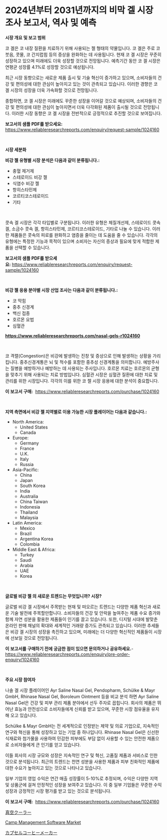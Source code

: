 <p><h1>2024년부터 2031년까지의 비막 겔 시장 조사 보고서, 역사 및 예측</h1></p><p><strong>시장 개요 및 보고 범위</strong></p>
<p><p>코 겔은 코 내장 질환을 치료하기 위해 사용되는 젤 형태의 약물입니다. 코 겔은 주로 코 붓음, 콧물, 코 간지럽힘 등의 증상을 완화하는 데 사용됩니다. 현재 코 겔 시장은 꾸준히 성장하고 있으며 미래에도 더욱 성장할 것으로 전망됩니다. 예측기간 동안 코 겔 시장은 연평균 성장률 4.1%로 성장할 것으로 예상됩니다.</p><p>최근 시장 동향으로는 새로운 제품 출시 및 기술 혁신이 증가하고 있으며, 소비자들의 건강 및 편의성에 대한 관심이 높아지고 있는 것이 관측되고 있습니다. 이러한 경향은 코 겔 시장의 성장을 더욱 가속화할 것으로 전망됩니다.</p><p>종합하면, 코 겔 시장은 미래에도 꾸준한 성장을 이어갈 것으로 예상되며, 소비자들의 건강 및 편의성에 대한 관심이 높아지면서 더욱 다각화된 제품이 출시될 것으로 전망됩니다. 이러한 시장 동향은 코 겔 시장을 전반적으로 긍정적으로 추진할 것으로 보여집니다.</p></p>
<p><strong>보고서의 샘플 PDF를 받으세요:</strong> <a href="https://www.reliableresearchreports.com/enquiry/request-sample/1024160">https://www.reliableresearchreports.com/enquiry/request-sample/1024160</a></p>
<p>&nbsp;</p>
<p><strong>시장 세분화</strong></p>
<p><strong>비강 젤 유형별 시장 분석은 다음과 같이 분류됩니다.:</strong></p>
<p><ul><li>충혈 제거제</li><li>스테로이드 비강 젤</li><li>식염수 비강 젤</li><li>항히스타민제</li><li>코르티코스테로이드</li><li>기타</li></ul></p>
<p>&nbsp;</p>
<p><p>콧속 겔 시장은 각각 타입별로 구분됩니다. 이러한 유형은 체질개선제, 스테로이드 콧속 겔, 소금수 콧속 겔, 항히스타민제, 코르티코스테로이드, 기타로 나눌 수 있습니다. 이러한 제품들은 콧속의 피로를 완화하고 염증을 줄이는 데 도움을 줄 수 있습니다. 각각의 유형에는 특정한 기능과 목적이 있으며 소비자는 자신의 증상과 필요에 맞게 적합한 제품을 선택할 수 있습니다.</p></p>
<p><strong>보고서의 샘플 PDF를 받으세요:</strong>&nbsp;<a href="https://www.reliableresearchreports.com/enquiry/request-sample/1024160">https://www.reliableresearchreports.com/enquiry/request-sample/1024160</a></p>
<p>&nbsp;</p>
<p><strong> 비강 젤 응용 분야별 시장 산업 조사는 다음과 같이 분류됩니다.:</strong></p>
<p><ul><li>코 막힘</li><li>중추 신경계</li><li>백신 접종</li><li>호르몬 요법</li><li>심혈관</li></ul></p>
<p><strong><a href="https://www.reliableresearchreports.com/nasal-gels-r1024160">https://www.reliableresearchreports.com/nasal-gels-r1024160</a></strong></p>
<p>&nbsp;</p>
<p><p>코 격렬(Congestion)은 비강에 발생하는 진창 및 증상으로 인해 발생하는 상황을 가리킵니다. 중추신경계통은 뇌 및 척수를 포함한 중추성 신경계통을 의미합니다. 예방주사는 질병을 예방하거나 예방하는 데 사용되는 주사입니다. 호르몬 치료는 호르몬의 균형을 맞추기 위해 사용되는 치료 방법입니다. 심혈관 시장은 심혈관 질환에 대한 치료 및 관리를 위한 시장입니다. 각각의 이를 위한 코 젤 시장 응용에 대한 분석이 중요합니다.</p></p>
<p><strong>이 보고서 구매:</strong>&nbsp; <a href="https://www.reliableresearchreports.com/purchase/1024160">https://www.reliableresearchreports.com/purchase/1024160</a></p>
<p>&nbsp;</p>
<p><strong>지역 측면에서 비강 젤 지역별로 이용 가능한 시장 플레이어는 다음과 같습니다.:</strong></p>
<p><ul>
    <li>
        North America:
        <ul>
            <li>United States</li>
            <li>Canada</li>
        </ul>
    </li>
    <li>
        Europe:
        <ul>
            <li>Germany</li>
            <li>France</li>
            <li>U.K.</li>
            <li>Italy</li>
            <li>Russia</li>
        </ul>
    </li>
    <li>
        Asia-Pacific:
        <ul>
            <li>China</li>
            <li>Japan</li>
            <li>South Korea</li>
            <li>India</li>
            <li>Australia</li>
            <li>China Taiwan</li>
            <li>Indonesia</li>
            <li>Thailand</li>
            <li>Malaysia</li>
        </ul>
    </li>
    <li>
        Latin America:
        <ul>
            <li>Mexico</li>
            <li>Brazil</li>
            <li>Argentina Korea</li>
            <li>Colombia</li>
        </ul>
    </li>
    <li>
        Middle East & Africa:
        <ul>
            <li>Turkey</li>
            <li>Saudi</li>
            <li>Arabia</li>
            <li>UAE</li>
            <li>Korea</li>
        </ul>
    </li>
    </ul></p>
<p>&nbsp;</p>
<p><strong>글로벌 비강 젤 의 새로운 트렌드는 무엇입니까? 시장?</strong></p>
<p><p>글로벌 비강 겔 시장에서 주목받는 현재 및 떠오르는 트렌드는 다양한 제품 혁신과 새로운 기술 발전에 주목할만합니다. 소비자들의 건강 및 안락을 높여주는 제품 수요 증가와 함께 자연 성분을 활용한 제품들이 인기를 끌고 있습니다. 또한, 디지털 시대에 발맞춘 온라인 판매 채널의 확대와 세계적인 거래량 증가도 관측되고 있습니다. 이러한 추세들은 비강 겔 시장의 성장을 촉진하고 있으며, 미래에는 더 다양한 혁신적인 제품들이 시장에 선보일 것으로 전망됩니다.</p></p>
<p><strong>이 보고서를 구매하기 전에 궁금한 점이 있으면 문의하거나 공유하세요.</strong>- <a href="https://www.reliableresearchreports.com/enquiry/pre-order-enquiry/1024160">https://www.reliableresearchreports.com/enquiry/pre-order-enquiry/1024160</a></p>
<p>&nbsp;</p>
<p><strong>주요 시장 참여자</strong></p>
<p><p>나솔 겔 시장 플레이어인 Ayr Saline Nasal Gel, Pendopharm, Schülke & Mayr GmbH, Rhinase Nasal Gel, Boroleum Ointment 등을 비교 분석 하면 Ayr Saline Nasal Gel은 건강 및 피부 관리 제품 분야에서 선두 주자로 꼽힙니다. 회사의 제품은 뛰어난 효능과 안전성으로 소비자들에게 신뢰를 받고 있으며, 꾸준한 시장 점유율을 유지해 오고 있습니다. </p><p>Schülke & Mayr GmbH는 전 세계적으로 인정받는 제약 및 의료 기업으로, 지속적인 연구와 혁신을 통해 성장하고 있는 기업 중 하나입니다. Rhinase Nasal Gel은 신선한 식재료와 첨가물을 사용하여 민감한 피부에도 부담 없이 사용할 수 있는 안전한 제품으로 소비자들에게 큰 인기를 얻고 있습니다.</p><p>이들 회사의 시장 규모와 성장은 지속적인 연구 및 혁신, 고품질 제품과 서비스로 인한 것으로 분석됩니다. 최근의 트렌드는 천연 성분을 사용한 제품과 피부 친화적인 제품에 대한 수요가 높아지고 있는 것으로 나타나고 있습니다.</p><p>일부 기업의 영업 수익은 연간 매출 성장률이 5-10%로 추정되며, 수익은 다양한 지역 및 상품군에 걸쳐 안정적인 성장을 보여주고 있습니다. 이 중 일부 기업들은 꾸준한 수익 성장과 긍정적인 시장 평가를 받고 있는 것으로 분석됩니다.</p></p>
<p><strong>이 보고서 구매:</strong>&nbsp;&nbsp;<a href="https://www.reliableresearchreports.com/purchase/1024160">https://www.reliableresearchreports.com/purchase/1024160</a></p>
<p><p><a href="https://medium.com/@addiehirthe05/%E7%9C%9F%E7%A9%BA%E5%86%B7%E5%8D%B4%E6%A9%9F%E5%B8%82%E5%A0%B4-%E3%82%BF%E3%82%A4%E3%83%97-%E3%82%A2%E3%83%97%E3%83%AA%E3%82%B1%E3%83%BC%E3%82%B7%E3%83%A7%E3%83%B3-%E3%81%8A%E3%82%88%E3%81%B3%E5%9C%B0%E7%90%86%E3%81%AB%E3%82%88%E3%82%8B%E5%8C%85%E6%8B%AC%E7%9A%84%E8%A9%95%E4%BE%A1-aa11dcee73f2">真空クーラー</a></p><p><a href="https://github.com/nancykennedykellievqfqt2/Market-Research-Report-List-2/blob/main/camp-management-software-market.md">Camp Management Software Market</a></p><p><a href="https://medium.com/@drewosciski565654/%E3%82%AB%E3%83%97%E3%82%BB%E3%83%AB%E3%82%B3%E3%83%BC%E3%83%92%E3%83%BC%E3%83%A1%E3%83%BC%E3%82%AB%E3%83%BC%E5%B8%82%E5%A0%B4%E3%81%AF-%E5%B8%82%E5%A0%B4%E3%82%B7%E3%82%A7%E3%82%A2-%E8%A6%8F%E6%A8%A1-2031%E5%B9%B4%E3%81%BE%E3%81%A7%E3%81%AE%E4%BA%88%E6%B8%AC%E3%81%BE%E3%81%A7%E3%82%92%E5%AF%BE%E8%B1%A1%E3%81%A8%E3%81%97%E3%81%A6%E3%81%84%E3%81%BE%E3%81%99-40eae3ad2c42">カプセルコーヒーメーカー</a></p></p>